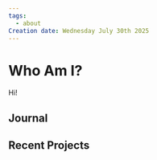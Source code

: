 ```yaml
---
tags:
  - about
Creation date: Wednesday July 30th 2025
---
```

# Who Am I?
Hi! 
## Journal
## Recent Projects
